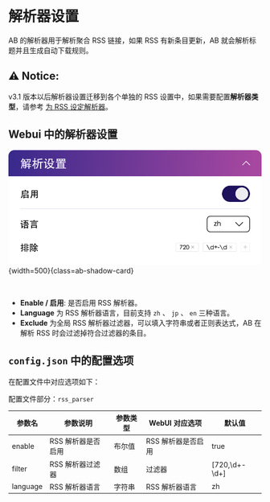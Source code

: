 # 解析器设置

AB 的解析器用于解析聚合 RSS 链接，如果 RSS 有新条目更新，AB 就会解析标题并且生成自动下载规则。

## ⚠️ Notice:

v3.1 版本以后解析器设置迁移到各个单独的 RSS 设置中，如果需要配置**解析器类型**，请参考 [为 RSS 设定解析器][add_rss]。

## Webui 中的解析器设置

![parser](../image/config/parser.png){width=500}{class=ab-shadow-card}

<br/>

- **Enable / 启用**: 是否启用 RSS 解析器。
- **Language** 为 RSS 解析器语言，目前支持 `zh` 、 `jp` 、 `en` 三种语言。
- **Exclude** 为全局 RSS 解析器过滤器，可以填入字符串或者正则表达式，AB 在解析 RSS 时会过滤掉符合过滤器的条目。

## `config.json` 中的配置选项

在配置文件中对应选项如下：

配置文件部分：`rss_parser`

| 参数名      | 参数说明        | 参数类型 | WebUI 对应选项  | 默认值           |
|----------|-------------|------|-------------|---------------|
| enable   | RSS 解析器是否启用 | 布尔值  | RSS 解析器是否启用 | true          |
| filter   | RSS 解析器过滤器  | 数组   | 过滤器         | [720,\d+-\d+] |
| language | RSS 解析器语言   | 字符串  | RSS 解析器语言   | zh            |


[rss_token]: rss
[add_rss]: /feature/rss#解析器设置
[reproxy]: proxy##反向代理设置